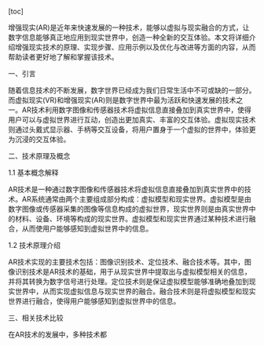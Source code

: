 
[toc]                    
                
                
增强现实(AR)是近年来快速发展的一种技术，能够以虚拟与现实融合的方式，让数字信息能够真正地应用到现实世界中，创造一种全新的交互体验。本文将详细介绍增强现实技术的原理、实现步骤、应用示例以及优化与改进等方面的内容，从而帮助读者更好地了解和掌握该技术。

一、引言

随着信息技术的不断发展，数字世界已经成为我们日常生活中不可或缺的一部分。而虚拟现实(VR)和增强现实(AR)则是数字世界中最为活跃和快速发展的技术之一。AR技术利用数字图像和传感器技术将虚拟信息直接叠加到真实世界中，使得用户可以与虚拟世界进行互动，创造出更加真实、丰富的交互体验。虚拟现实技术则通过头戴式显示器、手柄等交互设备，将用户置身于一个虚拟的世界中，体验更为沉浸的交互体验。

二、技术原理及概念

1.1 基本概念解释

AR技术是一种通过数字图像和传感器技术将虚拟信息直接叠加到真实世界中的技术。AR系统通常由两个主要组成部分构成：虚拟模型和现实世界。虚拟模型是由数字图像或传感器采集的图像等信息构成的虚拟世界，现实世界则是由真实世界中的材料、设备、环境等构成的现实世界。虚拟模型和现实世界通过某种技术进行融合，从而使用户能够感知到虚拟世界中的信息。

1.2 技术原理介绍

AR技术实现的主要技术包括：图像识别技术、定位技术、融合技术等。其中，图像识别技术是AR技术的基础，用于从现实世界中提取出与虚拟模型相关的信息，并将其转换为数字信号进行处理。定位技术则是保证虚拟模型能够准确地叠加到现实世界中，从而实现虚拟信息与现实世界的融合。融合技术则是将虚拟模型和现实世界进行融合，使得用户能够感知到虚拟世界中的信息。

三、相关技术比较

在AR技术的发展中，多种技术都

